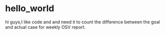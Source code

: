# hello_world
hi guys,I like code and and need it to count the difference between the goal and actual case for weekly OSV report.
